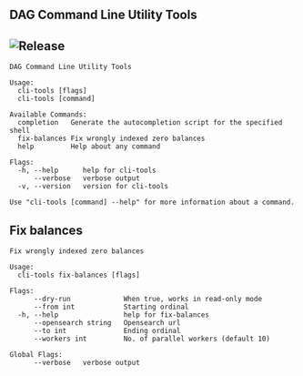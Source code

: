 DAG Command Line Utility Tools
---
![Release](https://img.shields.io/github/v/release/constellation-labs/cli-tools?style=for-the-badge)
---

```
DAG Command Line Utility Tools

Usage:
  cli-tools [flags]
  cli-tools [command]

Available Commands:
  completion   Generate the autocompletion script for the specified shell
  fix-balances Fix wrongly indexed zero balances
  help         Help about any command

Flags:
  -h, --help      help for cli-tools
      --verbose   verbose output
  -v, --version   version for cli-tools

Use "cli-tools [command] --help" for more information about a command.
```

## Fix balances
```
Fix wrongly indexed zero balances

Usage:
  cli-tools fix-balances [flags]

Flags:
      --dry-run             When true, works in read-only mode
      --from int            Starting ordinal
  -h, --help                help for fix-balances
      --opensearch string   Opensearch url
      --to int              Ending ordinal
      --workers int         No. of parallel workers (default 10)

Global Flags:
      --verbose   verbose output
```
